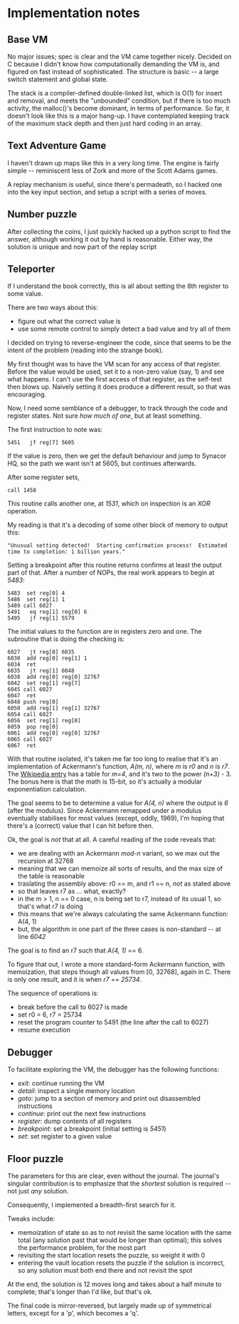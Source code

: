 # Implementation notes

## Base VM
No major issues; spec is clear and the VM came together nicely. Decided on C because I didn't know how computationally demanding the VM is, and figured on fast instead of sophisticated. The structure is basic -- a large switch statement and global state.

The stack is a compiler-defined double-linked list, which is O(1) for insert and removal, and meets the "unbounded" condition, but if there is too much activity, the malloc()'s become dominant, in terms of performance. So far, it doesn't look like this is a major hang-up. I have contemplated keeping track of the maximum stack depth and then just hard coding in an array.

## Text Adventure Game
I haven't drawn up maps like this in a very long time. The engine is fairly simple -- reminiscent less of Zork and more of the Scott Adams games.

A replay mechanism is useful, since there's permadeath, so I hacked one into the key input section, and setup a script with a series of moves.

## Number puzzle
After collecting the coins, I just quickly hacked up a python script to find the answer, although working it out by hand is reasonable. Either way, the solution is unique and now part of the replay script

## Teleporter
If I understand the book correctly, this is all about setting the 8th register to some value.

There are two ways about this:
* figure out what the correct value is
* use some remote control to simply detect a bad value and try all of them

I decided on trying to reverse-engineer the code, since that seems to be the intent of the problem (reading into the strange book).

My first thought was to have the VM scan for any access of that register. Before the value would be used, set it to a non-zero value (say, 1) and see what happens. I can't use the first access of that register, as the self-test then blows up. Naively setting it does produce a different result, so that was encouraging.

Now, I need some semblance of a debugger, to track through the code and register states. Not sure *how much of one*, but at least something.

The first instruction to note was:

    5451   jf reg[7] 5605

If the value is zero, then we get the default behaviour and jump to Synacor HQ, so the path we want isn't at 5605, but continues afterwards.

After some register sets,

    call 1458

This routine calls another one, at *1531*, which on inspection is an *XOR* operation.

My reading is that it's a decoding of some other block of memory to output this:

    "Unusual setting detected!  Starting confirmation process!  Estimated time to completion: 1 billion years."

Setting a breakpoint after this routine returns confirms at least the output part of that. After a number of NOPs, the real work appears to begin at *5483*:

    5483  set reg[0] 4
    5486  set reg[1] 1
    5489 call 6027
    5491   eq reg[1] reg[0] 6
    5495   jf reg[1] 5579

The initial values to the function are in registers zero and one. The subroutine that is doing the checking is:

    6027   jt reg[0] 6035
    6030  add reg[0] reg[1] 1
    6034  ret
    6035   jt reg[1] 6048
    6038  add reg[0] reg[0] 32767
    6042  set reg[1] reg[7]
    6045 call 6027
    6047  ret
    6048 push reg[0]
    6050  add reg[1] reg[1] 32767
    6054 call 6027
    6056  set reg[1] reg[0]
    6059  pop reg[0]
    6061  add reg[0] reg[0] 32767
    6065 call 6027
    6067  ret

With that routine isolated, it's taken me far too long to realise that it's an implementation of Ackermann's function, *A(m, n)*, where *m* is *r0* and *n* is *r7*. The [Wikipedia entry][ackermann] has a table for *m=4*, and it's two to the power *(n+3)* - 3. The bonus here is that the math is 15-bit, so it's actually a modular exponentiation calculation.

The goal seems to be to determine a value for *A(4, n)* where the output is *6* (after the modulus). Since Ackermann remapped under a modulus eventually stabilises for most values (except, oddly, 1969), I'm hoping that there's a (correct) value that I can hit before then.

Ok, the goal is *not* that at all. A careful reading of the code reveals that:

* we are dealing with an Ackermann _mod-n_ variant, so we max out the recursion at 32768
* meaning that we can memoize all sorts of results, and the max size of the table is reasonable
* traslating the assembly above: r0 == m, and r1 == n, *not* as stated above
* so that leaves r7 as ... what, exactly?
* in the m &gt; 1, n == 0 case, n is being set to r7, instead of its usual 1, so that's what r7 is doing
* this means that we're always calculating the same Ackermann function: A(4, 1)
* but, the algorithm in one part of the three cases is non-standard -- at line *6042*

The goal is to find an r7 such that *A(4, 1)* == 6.

To figure that out, I wrote a more standard-form Ackermann function, with memoization, that steps though all values from [0, 32768], again in C. There is only one result, and it is when *r7 == 25734*.

The sequence of operations is:
* break before the call to 6027 is made
* set r0 = 6, r7 = 25734
* reset the program counter to 5491 (the line after the call to 6027)
* resume execution

## Debugger
To facilitate exploring the VM, the debugger has the following functions:

* *exit*: continue running the VM
* *detail*: inspect a single memory location
* *goto*: jump to a section of memory and print out disassembled instructions
* *continue*: print out the next few instructions
* *register*: dump contents of all registers
* *breakpoint*: set a breakpoint (initial setting is *5451*)
* *set*: set register to a given value

## Floor puzzle
The parameters for this are clear, even without the journal. The journal's singular contribution is to emphasize that the *shortest* solution is required -- not just *any* solution. 

Consequently, I implemented a breadth-first search for it.

Tweaks include:
* memoization of state so as to not revisit the same location with the same total (any solution past that would be longer than optimal); this solves the performance problem, for the most part
* revisiting the start location resets the puzzle, so weight it with 0
* entering the vault location resets the puzzle if the solution is incorrect, so any solution must both end there and not revisit the spot

At the end, the solution is 12 moves long and takes about a half minute to complete; that's longer than I'd like, but that's ok.

The final code is mirror-reversed, but largely made up of symmetrical letters, except for a 'p', which becomes a 'q'.

[ackermann]:https://en.wikipedia.org/wiki/Ackermann_function 
